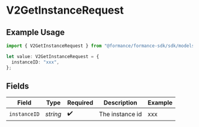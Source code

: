 # V2GetInstanceRequest

## Example Usage

```typescript
import { V2GetInstanceRequest } from "@formance/formance-sdk/sdk/models/operations";

let value: V2GetInstanceRequest = {
  instanceID: "xxx",
};
```

## Fields

| Field              | Type               | Required           | Description        | Example            |
| ------------------ | ------------------ | ------------------ | ------------------ | ------------------ |
| `instanceID`       | *string*           | :heavy_check_mark: | The instance id    | xxx                |